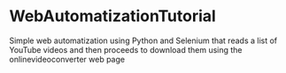 # WebAutomatizationTutorial
Simple web automatization using Python and Selenium that reads a list of YouTube videos and then proceeds 
to download them using the onlinevideoconverter web page
